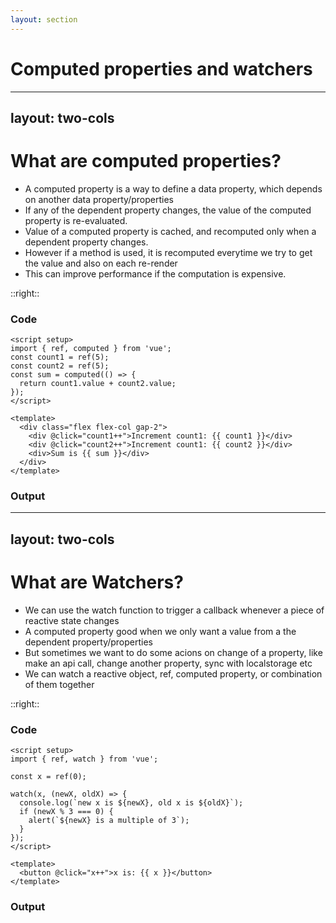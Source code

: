 ```yaml
---
layout: section
---
```

# Computed properties and watchers
---
layout: two-cols
---

# What are computed properties?
- A computed property is a way to define a data property, which depends on another data property/properties
- If any of the dependent property changes, the value of the computed property is re-evaluated.
- Value of a computed property is cached, and recomputed only when a dependent property changes.
- However if a method is used, it is recomputed everytime we try to get the value and also on each re-render
- This can improve performance if the computation is expensive.

::right::

### Code
```vue
<script setup>
import { ref, computed } from 'vue';
const count1 = ref(5);
const count2 = ref(5);
const sum = computed(() => {
  return count1.value + count2.value;
});
</script>

<template>
  <div class="flex flex-col gap-2">
    <div @click="count1++">Increment count1: {{ count1 }}</div>
    <div @click="count2++">Increment count1: {{ count2 }}</div>
    <div>Sum is {{ sum }}</div>
  </div>
</template>
```

### Output

<div class="bg-white p-2 text-black">
  <ComputedExample />
</div>


---
layout: two-cols
---

# What are Watchers?
- We can use the watch function to trigger a callback whenever a piece of reactive state changes
- A computed property good when we only want a value from a the dependent property/properties
- But sometimes we want to do some acions on change of a property, like make an api call, change another property, sync with localstorage etc
- We can watch a reactive object, ref, computed property, or combination of them together

::right::

### Code
```vue
<script setup>
import { ref, watch } from 'vue';

const x = ref(0);

watch(x, (newX, oldX) => {
  console.log(`new x is ${newX}, old x is ${oldX}`);
  if (newX % 3 === 0) {
    alert(`${newX} is a multiple of 3`);
  }
});
</script>

<template>
  <button @click="x++">x is: {{ x }}</button>
</template>

```

### Output

<div class="bg-white p-2 text-black">
  <WatcherExample />
</div>